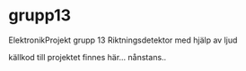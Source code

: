 # grupp13
ElektronikProjekt grupp 13
Riktningsdetektor med hjälp av ljud

källkod till projektet finnes här... nånstans..
